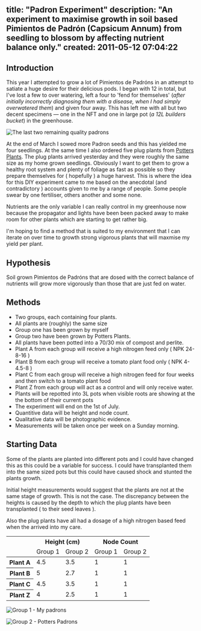 title: "Padron Experiment"
description: "An experiment to maximise growth in soil based Pimientos de Padrón (Capsicum Annum) from seedling to blossom by affecting nutrient balance only."
created: 2011-05-12 07:04:22
---

## Introduction

This year I attempted to grow a lot of Pimientos de Padróns in an attempt to satiate a huge desire for their delicious pods. I began with 12 in total, but I've lost a few to over watering, left a four to 'fend for themselves' (_after initially incorrectly diagnosing them with a disease, when I had simply overwatered them_) and given four away. This has left me with all but two decent specimens — one in the NFT and one in large pot (_a 12L builders bucket_) in the greenhouse.

![The last two remaining quality padrons](/media/2011/05/12/blogimage/remainingpadrons.850x600.jpg)

At the end of March I sowed more Padron seeds and this has yielded me four seedlings.  At the same time I also ordered five plug plants from [Potters Plants][1]. The plug plants arrived yesterday and they were roughly the same size as my home grown seedlings. Obviously I want to get them to grow a healthy root system and plenty of foliage as fast as possible so they prepare themselves for ( hopefully ) a huge harvest.  This is where the idea for this DIY experiment came to me based on the anecdotal (and contradictory ) accounts given to me by a range of people. Some people swear by one fertiliser, others another and some none. 

Nutrients are the only variable I can really control in my greenhouse now because the propagator and lights have been been packed away to make room for other plants which are starting to get rather big. 

I'm hoping to find a method that is suited to my environment that I can iterate on over time to growth strong vigorous plants that will maxmise my yield per plant.

## Hypothesis

Soil grown Pimientos de Padróns that are dosed with the correct balance of nutrients will grow more vigorously than those that are just fed on water.

## Methods

* Two groups, each containing four plants. 
* All plants are (roughly) the same size
* Group one has been grown by myself
* Group two have been grown by Potters Plants.
* All plants have been potted into a 70/30 mix of compost and perlite.
* Plant A from each group will receive a high nitrogen feed only ( NPK 24-8-16 ) 
* Plant B from each group will receive a tomato plant food only ( NPK 4-4.5-8 )
* Plant C from each group will receive a high nitrogen feed for four weeks and then switch to a tomato plant food 
* Plant Z from each group will act as a control and will only receive water.
* Plants will be repotted into 3L pots when visible roots are showing at the the bottom of their current pots
* The experiment will end on the 1st of July. 
* Quantitive data will be height and node count.
* Qualitative data will be photographic evidence.
* Measurements will be taken once per week on a Sunday morning.


## Starting Data


Some of the plants are planted into different pots and I could have changed this as this could be a variable for success. I could have transplanted them into the same sized pots but this could have caused shock and stunted the plants growth.

Initial height measurements would suggest that the plants are not at the same stage of growth. This is not the case. The discrepancy between the heights is caused by the depth to which the plug plants have been transplanted ( to their seed leaves ).

Also the plug plants have all had a dosage of a high nitrogen based feed when the arrived into my care.

<table>
 <thead>
  <tr>
    <th colspan="2"></th>
    <th colspan="2"> Height (cm) </th>
    <th colspan="2"> Node Count </th> 
  </tr>
  <tr>
    <td colspan="2"></td>
    <td> Group 1 </td>
    <td> Group 2 </td>
    <td> Group 1 </td>
    <td> Group 2 </td>
  </tr>
 </thead>
<tbody>
  <tr>
    <th colspan="2">Plant A </th>
    <td> 4.5</td>
    <td> 3.5</td>
    <td> 1 </td>
    <td> 1 </td>
  </tr>
   <tr>
    <th colspan="2">Plant B </th>
    <td> 5</td>
    <td> 2.7 </td>
    <td> 1 </td>
    <td> 1 </td>
  </tr>
  <tr>
    <th colspan="2">Plant C </th>
    <td> 4.5</td>
    <td> 3.5</td>
    <td> 1 </td>
    <td> 1 </td>
  </tr>
  <tr>
    <th colspan="2">Plant Z </th>
    <td> 4 </td>
    <td> 2.5 </td>
    <td> 1 </td>
    <td> 1 </td>
  </tr>
</tbody>

</table>

![Group 1 - My padrons](/media/2011/05/12/blogimage/IMG_1449.850x600.JPG)

![Group 2 - Potters Padrons](/media/2011/05/12/blogimage/IMG_1451.850x600.JPG)

[1]: http://www.pottersplants.co.uk/products/Pimientos-de-Padron-Chilli-Plants%2C-mild-chilli-pepper%2C-Box-of-5-Plug-Plants.html